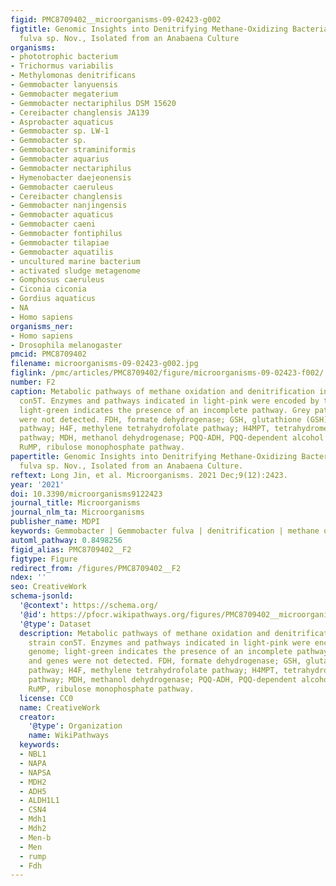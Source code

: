 ```yaml
---
figid: PMC8709402__microorganisms-09-02423-g002
figtitle: Genomic Insights into Denitrifying Methane-Oxidizing Bacteria Gemmobacter
  fulva sp. Nov., Isolated from an Anabaena Culture
organisms:
- phototrophic bacterium
- Trichormus variabilis
- Methylomonas denitrificans
- Gemmobacter lanyuensis
- Gemmobacter megaterium
- Gemmobacter nectariphilus DSM 15620
- Cereibacter changlensis JA139
- Asprobacter aquaticus
- Gemmobacter sp. LW-1
- Gemmobacter sp.
- Gemmobacter straminiformis
- Gemmobacter aquarius
- Gemmobacter nectariphilus
- Hymenobacter daejeonensis
- Gemmobacter caeruleus
- Cereibacter changlensis
- Gemmobacter nanjingensis
- Gemmobacter aquaticus
- Gemmobacter caeni
- Gemmobacter fontiphilus
- Gemmobacter tilapiae
- Gemmobacter aquatilis
- uncultured marine bacterium
- activated sludge metagenome
- Gomphosus caeruleus
- Ciconia ciconia
- Gordius aquaticus
- NA
- Homo sapiens
organisms_ner:
- Homo sapiens
- Drosophila melanogaster
pmcid: PMC8709402
filename: microorganisms-09-02423-g002.jpg
figlink: /pmc/articles/PMC8709402/figure/microorganisms-09-02423-f002/
number: F2
caption: Metabolic pathways of methane oxidation and denitrification in the strain
  con5T. Enzymes and pathways indicated in light-pink were encoded by the genome;
  light-green indicates the presence of an incomplete pathway. Grey pathways and genes
  were not detected. FDH, formate dehydrogenase; GSH, glutathione (GSH)-dependent
  pathway; H4F, methylene tetrahydrofolate pathway; H4MPT, tetrahydromethanopterin
  pathway; MDH, methanol dehydrogenase; PQQ-ADH, PQQ-dependent alcohol dehydrogenase;
  RuMP, ribulose monophosphate pathway.
papertitle: Genomic Insights into Denitrifying Methane-Oxidizing Bacteria Gemmobacter
  fulva sp. Nov., Isolated from an Anabaena Culture.
reftext: Long Jin, et al. Microorganisms. 2021 Dec;9(12):2423.
year: '2021'
doi: 10.3390/microorganisms9122423
journal_title: Microorganisms
journal_nlm_ta: Microorganisms
publisher_name: MDPI
keywords: Gemmobacter | Gemmobacter fulva | denitrification | methane oxidation
automl_pathway: 0.8498256
figid_alias: PMC8709402__F2
figtype: Figure
redirect_from: /figures/PMC8709402__F2
ndex: ''
seo: CreativeWork
schema-jsonld:
  '@context': https://schema.org/
  '@id': https://pfocr.wikipathways.org/figures/PMC8709402__microorganisms-09-02423-g002.html
  '@type': Dataset
  description: Metabolic pathways of methane oxidation and denitrification in the
    strain con5T. Enzymes and pathways indicated in light-pink were encoded by the
    genome; light-green indicates the presence of an incomplete pathway. Grey pathways
    and genes were not detected. FDH, formate dehydrogenase; GSH, glutathione (GSH)-dependent
    pathway; H4F, methylene tetrahydrofolate pathway; H4MPT, tetrahydromethanopterin
    pathway; MDH, methanol dehydrogenase; PQQ-ADH, PQQ-dependent alcohol dehydrogenase;
    RuMP, ribulose monophosphate pathway.
  license: CC0
  name: CreativeWork
  creator:
    '@type': Organization
    name: WikiPathways
  keywords:
  - NBL1
  - NAPA
  - NAPSA
  - MDH2
  - ADH5
  - ALDH1L1
  - CSN4
  - Mdh1
  - Mdh2
  - Men-b
  - Men
  - rump
  - Fdh
---
```

